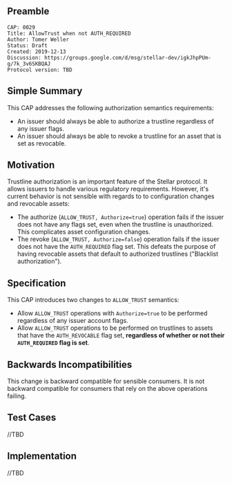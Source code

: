 ## Preamble

```
CAP: 0029
Title: AllowTrust when not AUTH_REQUIRED
Author: Tomer Weller
Status: Draft
Created: 2019-12-13
Discussion: https://groups.google.com/d/msg/stellar-dev/igkJhpPUm-g/7k_3v6SKBQAJ
Protocol version: TBD
```

## Simple Summary
This CAP addresses the following authorization semantics requirements:
- An issuer should always be able to authorize a trustline regardless of any issuer flags.  
- An issuer should always be able to revoke a trustline for an asset that is set as revocable.

## Motivation
Trustline authorization is an important feature of the Stellar protocol. It allows issuers to handle various regulatory requirements. However, it's current behavior is not sensible with regards to to configuration changes and revocable assets:
- The authorize (`ALLOW_TRUST, Authorize=true`) operation fails if the issuer does not have any flags set, even when the trustline is unauthorized. This complicates asset configuration changes.
- The revoke (`ALLOW_TRUST, Authorize=false`) operation fails if the issuer does not have the `AUTH_REQUIRED` flag set. This defeats the purpose of having revocable assets that default to authorized trustlines ("Blacklist authorization"). 

## Specification
This CAP introduces two changes to `ALLOW_TRUST` semantics: 
- Allow `ALLOW_TRUST` operations with `Authorize=true` to be performed regardless of any issuer account flags.   
- Allow `ALLOW_TRUST` operations to be performed on trustlines to assets that have the `AUTH_REVOCABLE` flag set, **regardless of whether or not their `AUTH_REQUIRED` flag is set**.

## Backwards Incompatibilities
This change is backward compatible for sensible consumers. It is not backward compatible for consumers that rely on the above operations failing.

## Test Cases
//TBD

## Implementation
//TBD
